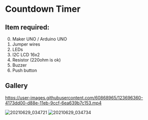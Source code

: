 # Countdown Timer

## Item required:

0. Maker UNO / Arduino UNO
1. Jumper wires
2. LEDs
3. I2C LCD 16x2
4. Resistor (220ohm is ok)
5. Buzzer
6. Push button

## Gallery

https://user-images.githubusercontent.com/60868965/123696360-4173dd00-d88e-11eb-9ccf-6ea639b7c153.mp4

![20210629_034721](https://user-images.githubusercontent.com/60868965/123696377-46d12780-d88e-11eb-9ed2-dec367e5d9b2.jpg)
![20210629_034734](https://user-images.githubusercontent.com/60868965/123696387-4a64ae80-d88e-11eb-89dc-29b3a07365fb.jpg)
